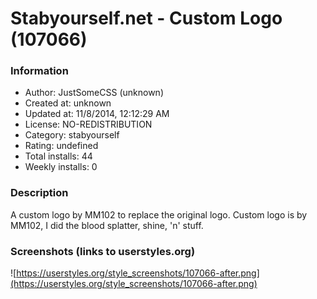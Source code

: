 # Stabyourself.net - Custom Logo (107066)

### Information
- Author: JustSomeCSS (unknown)
- Created at: unknown
- Updated at: 11/8/2014, 12:12:29 AM
- License: NO-REDISTRIBUTION
- Category: stabyourself
- Rating: undefined
- Total installs: 44
- Weekly installs: 0


### Description
A custom logo by MM102 to replace the original logo.
Custom logo is by MM102, I did the blood splatter, shine, 'n' stuff.


### Screenshots (links to userstyles.org)
![https://userstyles.org/style_screenshots/107066-after.png](https://userstyles.org/style_screenshots/107066-after.png)


